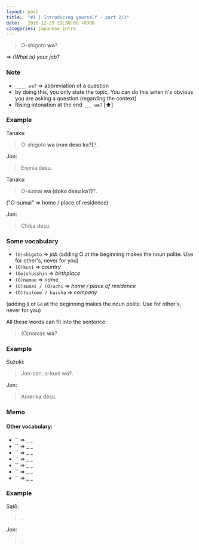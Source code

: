 ```yaml
---
layout: post
title:  "#1 | Introducing yourself - part 2/3"
date:   2016-12-29 19:30:00 +0900
categories: japanese intro
---
```


>O-shigoto **wa**?.

=> _(What is) your job?_

### Note
* `____ wa?` => abbreviation of a question
* by doing this, you only state the topic. You can do this when it's obvious you are asking a question (regarding the context)
* Rising intonation at the end `___ wa?` [⬆️]

### Example
Tanaka:
>O-shigoto **wa (nan desu ka?)**?.

Jon:
>Enjinia desu.

Tanaka:
>O-sumai **wa (doko desu ka?)**?.

("O-sumai" => home / place of residence)

Jon:
>Chiba desu.


### Some vocabulary
* `(O)shigoto` => _job_ (adding O at the beginning makes the noun polite. Use for other's, never for you)
* `(O)kuni` => _country_
* `(Go)shusshin` => _birthplace_
* `(O)namae` => _name_
* `(O)sumai / (O)uchi` => _home / place of residence_
* `(O)tsutome / kaisha` => _company_

(adding `O` or `Go` at the beginning makes the noun polite. Use for other's, never for you)

All these words can fit into the sentence:
> (O)namae **wa**?

### Example
Suzuki:
> Jon-san, o-kuni wa?.

Jon:
> Amerika desu.

### Memo
#### Other vocabulary:
* `` => _ _
* `` => _ _
* `` => _ _
* `` => _ _
* `` => _ _
* `` => _ _
* `` => _ _


### Example

Satō:
> .


Jon:
> .
